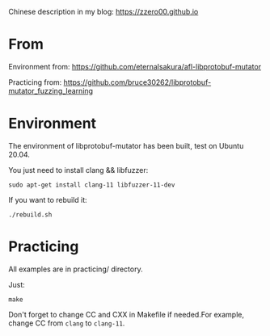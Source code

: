 Chinese description in my blog: https://zzero00.github.io

# From

Environment from: https://github.com/eternalsakura/afl-libprotobuf-mutator

Practicing from: https://github.com/bruce30262/libprotobuf-mutator_fuzzing_learning

# Environment

The environment of libprotobuf-mutator has been built, test on Ubuntu 20.04.

You just need to install clang && libfuzzer:

```
sudo apt-get install clang-11 libfuzzer-11-dev
```

If you want to rebuild it:

```
./rebuild.sh
```

# Practicing

All examples are in practicing/ directory.

Just:

```
make
```

Don't forget to change CC and CXX in Makefile if needed.For example, change CC from `clang` to `clang-11`.